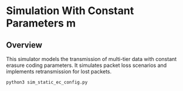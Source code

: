 # Simulation With Constant Parameters m

## Overview
This simulator models the transmission of multi-tier data with constant erasure coding parameters. It simulates packet loss scenarios and implements retransmission for lost packets.



```bash
python3 sim_static_ec_config.py
```